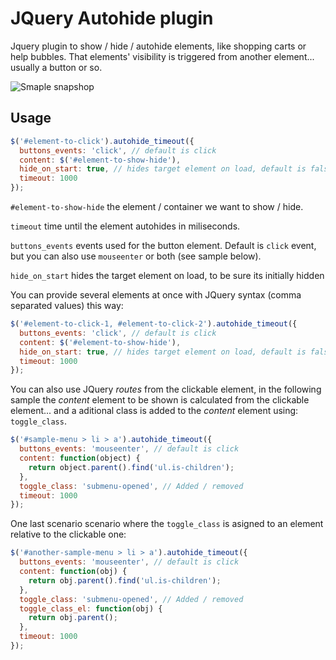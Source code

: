 JQuery Autohide plugin
======================

Jquery plugin to show / hide / autohide elements, like shopping carts or help bubbles. That elements' visibility is triggered from another element... usually a button or so.

![Smaple snapshop](https://raw.github.com/carloscabo/jquery-autohide-plugin/master/sample-image.png)


## Usage

```javascript
$('#element-to-click').autohide_timeout({
  buttons_events: 'click', // default is click
  content: $('#element-to-show-hide'),
  hide_on_start: true, // hides target element on load, default is false
  timeout: 1000
});
```

`#element-to-show-hide` the element / container we want to show / hide.

`timeout` time until the element autohides in miliseconds.

`buttons_events` events used for the button element. Default is `click` event, but you can also use `mouseenter` or both (see sample below).

`hide_on_start` hides the target element on load, to be sure its initially hidden

You can provide several elements at once with JQuery syntax (comma separated values) this way:

```javascript
$('#element-to-click-1, #element-to-click-2').autohide_timeout({
  buttons_events: 'click', // default is click
  content: $('#element-to-show-hide'),
  hide_on_start: true, // hides target element on load, default is false
  timeout: 1000
});
```

You can also use JQuery _routes_ from the clickable element, in the following sample the _content_ element to be shown is calculated from the clickable element... and a aditional class is added to the _content_ element using: `toggle_class`.

```javascript
$('#sample-menu > li > a').autohide_timeout({
  buttons_events: 'mouseenter', // default is click
  content: function(object) {
    return object.parent().find('ul.is-children');
  },
  toggle_class: 'submenu-opened', // Added / removed
  timeout: 1000
});
```

One last scenario scenario where the `toggle_class` is asigned to an element relative to the clickable one:

```javascript
$('#another-sample-menu > li > a').autohide_timeout({
  buttons_events: 'mouseenter', // default is click
  content: function(obj) {
    return obj.parent().find('ul.is-children');
  },
  toggle_class: 'submenu-opened', // Added / removed
  toggle_class_el: function(obj) {
    return obj.parent();
  },
  timeout: 1000
});
```
